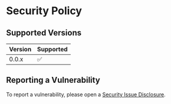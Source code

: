 # Security Policy

## Supported Versions

| Version | Supported          |
| ------- | ------------------ |
| 0.0.x   | :white_check_mark: |

## Reporting a Vulnerability

To report a vulnerability, please open a [Security Issue Disclosure](https://github.com/geometricpanda/geometricpanda/issues/new?assignees=&labels=&template=4-security-issue-disclosure.md).
